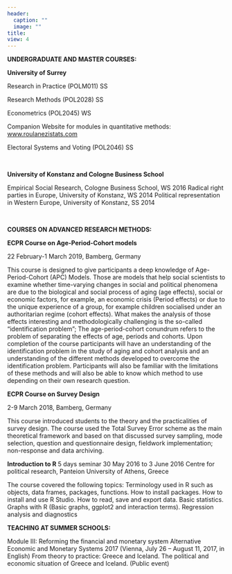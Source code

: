 ```yaml
---
header:
  caption: ""
  image: ""
title: 
view: 4
---
```



**UNDERGRADUATE AND MASTER COURSES:**

**University of Surrey**

Research in Practice (POLM011) SS

Research Methods (POL2028) SS

Econometrics (POL2045) WS

Companion Website for modules in quantitative methods: www.roulanezistats.com

Electoral Systems and Voting (POL2046) SS

<br>

**University of Konstanz and Cologne Business School**

Empirical Social Research,  Cologne Business School, WS 2016
Radical right parties in Europe, University of Konstanz, WS 2014
Political representation in Western Europe, University of Konstanz, SS 2014

<br>

**COURSES ON ADVANCED RESEARCH METHODS:**

**ECPR Course on Age-Period-Cohort models**

22 February-1 March 2019, Bamberg, Germany

This course is designed to give participants a deep knowledge of Age-Period-Cohort (APC) Models. Those are models that help social scientists to examine whether time-varying changes in social and political phenomena are due to the biological and social process of aging (age effects), social or economic factors, for example, an economic crisis (Period effects) or due to the unique experience of a group, for example children socialised under an authoritarian regime (cohort effects). What makes the analysis of those effects interesting and methodologically challenging is the so-called “identification problem”; The age-period-cohort conundrum refers to the problem of separating the effects of age, periods and cohorts. Upon completion of the course participants will have an understanding of the identification problem in the study of aging and cohort analysis and an understanding of the different methods developed to overcome the identification problem. Participants will also be familiar with the limitations of these methods and will also be able to know which method to use depending on their own research question.



**ECPR Course on Survey Design**

2-9 March 2018, Bamberg, Germany

This course introduced students to the theory and the practicalities of survey design. The course used the Total Survey Error scheme as the main theoretical framework and based on that discussed survey sampling, mode selection, question and questionnaire design, fieldwork implementation; non-response and data archiving.

**Introduction to R**
5 days seminar
30 May 2016 to 3 June 2016
Centre for political research, Panteion University of Athens, Greece

The course covered the following topics:
Terminology used in R such as objects, data frames, packages, functions. How to install packages. How to install and use R Studio. How to read, save and export data. Basic statistics. Graphs with R  (Basic graphs, ggplot2 and interaction terms). Regression analysis and diagnostics


**TEACHING AT SUMMER SCHOOLS:**

Module III: Reforming the financial and monetary system
Alternative Economic and Monetary Systems 2017 (Vienna, July 26 – August 11, 2017, in English)
From theory to practice: Greece and Iceland.
The political and economic situation of Greece and Iceland. (Public event)